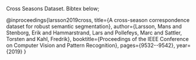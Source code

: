 Cross Seasons Dataset. Bibtex below;

@inproceedings{larsson2019cross,
  title={A cross-season correspondence dataset for robust semantic segmentation},
  author={Larsson, Mans and Stenborg, Erik and Hammarstrand, Lars and Pollefeys, Marc and Sattler, Torsten and Kahl, Fredrik},
  booktitle={Proceedings of the IEEE Conference on Computer Vision and Pattern Recognition},
  pages={9532--9542},
  year={2019}
}
